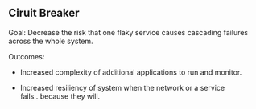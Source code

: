 ## Ciruit Breaker

Goal: Decrease the risk that one flaky service causes cascading failures across
the whole system.<!-- .element: class="current-item" -->

Outcomes:

* Increased complexity of additional applications to run and monitor.<!-- .element: class="fragment highlight-current-red"  data-fragment-index="1" -->

* Increased resiliency of system when the network or a service fails...because they will.<!-- .element: class="fragment highlight-current-red"  data-fragment-index="2" -->
